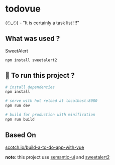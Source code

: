 # todovue

(☉_☉) - "It is certainly a task list !!!"

## What was used ?

SweetAlert

`npm install sweetalert2`

## :runner: To run this project ?

``` bash
# install dependencies
npm install

# serve with hot reload at localhost:8080
npm run dev

# build for production with minification
npm run build
```

## Based On

[scotch.io/build-a-to-do-app-with-vue](https://scotch.io/tutorials/build-a-to-do-app-with-vue-js-2#toc-prerequisites)

**note**: this project use [semantic-ui](https://semantic-ui.com/) and [sweetalert2](https://sweetalert2.github.io/)
